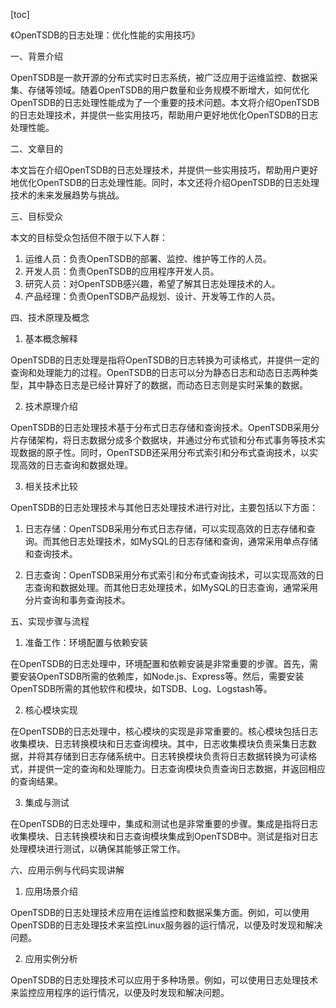 
[toc]                    
                
                
《OpenTSDB的日志处理：优化性能的实用技巧》

一、背景介绍

OpenTSDB是一款开源的分布式实时日志系统，被广泛应用于运维监控、数据采集、存储等领域。随着OpenTSDB的用户数量和业务规模不断增大，如何优化OpenTSDB的日志处理性能成为了一个重要的技术问题。本文将介绍OpenTSDB的日志处理技术，并提供一些实用技巧，帮助用户更好地优化OpenTSDB的日志处理性能。

二、文章目的

本文旨在介绍OpenTSDB的日志处理技术，并提供一些实用技巧，帮助用户更好地优化OpenTSDB的日志处理性能。同时，本文还将介绍OpenTSDB的日志处理技术的未来发展趋势与挑战。

三、目标受众

本文的目标受众包括但不限于以下人群：

1. 运维人员：负责OpenTSDB的部署、监控、维护等工作的人员。
2. 开发人员：负责OpenTSDB的应用程序开发人员。
3. 研究人员：对OpenTSDB感兴趣，希望了解其日志处理技术的人。
4. 产品经理：负责OpenTSDB产品规划、设计、开发等工作的人员。

四、技术原理及概念

1. 基本概念解释

OpenTSDB的日志处理是指将OpenTSDB的日志转换为可读格式，并提供一定的查询和处理能力的过程。OpenTSDB的日志可以分为静态日志和动态日志两种类型，其中静态日志是已经计算好了的数据，而动态日志则是实时采集的数据。

2. 技术原理介绍

OpenTSDB的日志处理技术基于分布式日志存储和查询技术。OpenTSDB采用分片存储架构，将日志数据分成多个数据块，并通过分布式锁和分布式事务等技术实现数据的原子性。同时，OpenTSDB还采用分布式索引和分布式查询技术，以实现高效的日志查询和数据处理。

3. 相关技术比较

OpenTSDB的日志处理技术与其他日志处理技术进行对比，主要包括以下方面：

1) 日志存储：OpenTSDB采用分布式日志存储，可以实现高效的日志存储和查询。而其他日志处理技术，如MySQL的日志存储和查询，通常采用单点存储和查询技术。

2) 日志查询：OpenTSDB采用分布式索引和分布式查询技术，可以实现高效的日志查询和数据处理。而其他日志处理技术，如MySQL的日志查询，通常采用分片查询和事务查询技术。

五、实现步骤与流程

1. 准备工作：环境配置与依赖安装

在OpenTSDB的日志处理中，环境配置和依赖安装是非常重要的步骤。首先，需要安装OpenTSDB所需的依赖库，如Node.js、Express等。然后，需要安装OpenTSDB所需的其他软件和模块，如TSDB、Log、Logstash等。

2. 核心模块实现

在OpenTSDB的日志处理中，核心模块的实现是非常重要的。核心模块包括日志收集模块、日志转换模块和日志查询模块。其中，日志收集模块负责采集日志数据，并将其存储到日志存储系统中。日志转换模块负责将日志数据转换为可读格式，并提供一定的查询和处理能力。日志查询模块负责查询日志数据，并返回相应的查询结果。

3. 集成与测试

在OpenTSDB的日志处理中，集成和测试也是非常重要的步骤。集成是指将日志收集模块、日志转换模块和日志查询模块集成到OpenTSDB中。测试是指对日志处理模块进行测试，以确保其能够正常工作。

六、应用示例与代码实现讲解

1. 应用场景介绍

OpenTSDB的日志处理技术应用在运维监控和数据采集方面。例如，可以使用OpenTSDB的日志处理技术来监控Linux服务器的运行情况，以便及时发现和解决问题。

2. 应用实例分析

OpenTSDB的日志处理技术可以应用于多种场景。例如，可以使用日志处理技术来监控应用程序的运行情况，以便及时发现和解决问题。

